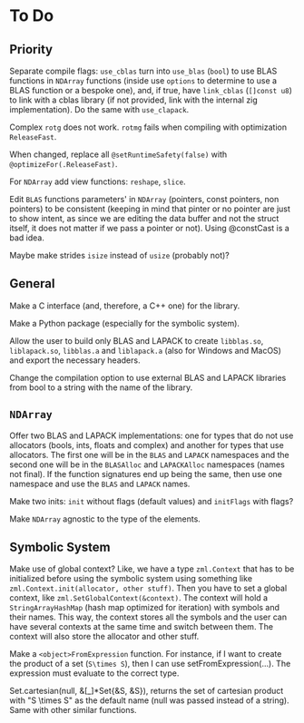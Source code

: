 # To Do

## Priority

Separate compile flags: `use_cblas` turn into `use_blas` (`bool`) to use BLAS functions in `NDArray` functions (inside use `options` to determine to use a BLAS function or a bespoke one), and, if true, have `link_cblas` (`[]const u8`) to link with a cblas library (if not provided, link with the internal zig implementation). Do the same with `use_clapack`.

Complex `rotg` does not work. `rotmg` fails when compiling with optimization `ReleaseFast`.

When changed, replace all `@setRuntimeSafety(false)` with `@optimizeFor(.ReleaseFast)`.

For `NDArray` add view functions: `reshape`, `slice`.

Edit `BLAS` functions parameters' in `NDArray` (pointers, const pointers, non pointers) to be consistent (keeping in mind that pinter or no pointer are just to show intent, as since we are editing the data buffer and not the struct itself, it does not matter if we pass a pointer or not). Using @constCast is a bad idea.

Maybe make strides `isize` instead of `usize` (probably not)?

## General

Make a C interface (and, therefore, a C++ one) for the library.

Make a Python package (especially for the symbolic system).

Allow the user to build only BLAS and LAPACK to create `libblas.so`, `liblapack.so`, `libblas.a` and `liblapack.a` (also for Windows and MacOS) and export the necessary headers.

Change the compilation option to use external BLAS and LAPACK libraries from bool to a string with the name of the library.

## `NDArray`

Offer two BLAS and LAPACK implementations: one for types that do not use allocators (bools, ints, floats and complex) and another for types that use allocators. The first one will be in the `BLAS` and `LAPACK` namespaces and the second one will be in the `BLASAlloc` and `LAPACKAlloc` namespaces (names not final). If the function signatures end up being the same, then use one namespace and use the `BLAS` and `LAPACK` names.

Make two inits: `init` without flags (default values) and `initFlags` with flags?

Make `NDArray` agnostic to the type of the elements.

## Symbolic System

Make use of global context? Like, we have a type `zml.Context` that has to be initialized before using the symbolic system using something like `zml.Context.init(allocator, other stuff)`. Then you have to set a global context, like `zml.SetGlobalContext(&context)`. The context will hold a `StringArrayHashMap` (hash map optimized for iteration) with symbols and their names. This way, the context stores all the symbols and the user can have several contexts at the same time and switch between them. The context will also store the allocator and other stuff.

Make a `<object>FromExpression` function. For instance, if I want to create the product of a set (`S\times S`), then I can use setFromExpression(...). The expression must evaluate to the correct type.

Set.cartesian(null, &[_]*Set{&S, &S}), returns the set of cartesian product with "S \times S" as the default name (null was passed instead of a string). Same with other similar functions.
